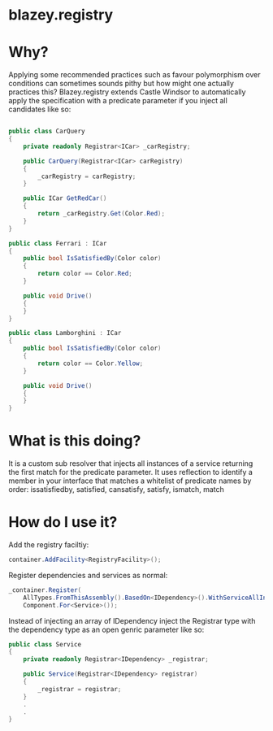 blazey.registry
===
Why?
===
Applying some recommended practices such as favour polymorphism over conditions can sometimes sounds pithy but how might one actually practices this? Blazey.registry extends Castle Windsor to automatically apply the specification with a predicate parameter if you inject all candidates like so:

```c#

public class CarQuery
{
    private readonly Registrar<ICar> _carRegistry;

    public CarQuery(Registrar<ICar> carRegistry)
    {
        _carRegistry = carRegistry;
    }

    public ICar GetRedCar()
    {
        return _carRegistry.Get(Color.Red);
    }
}
```

```c#
public class Ferrari : ICar
{
    public bool IsSatisfiedBy(Color color)
    {
        return color == Color.Red;
    }

    public void Drive()
    {
    }
}

public class Lamborghini : ICar
{
    public bool IsSatisfiedBy(Color color)
    {
        return color == Color.Yellow;
    }

    public void Drive()
    {
    }
}
```
What is this doing?
===
It is a custom sub resolver that injects all instances of a service returning the first match for the predicate parameter. It uses reflection to identify a member in your interface that matches a whitelist of predicate names by order: 
issatisfiedby, satisfied, cansatisfy, satisfy, ismatch, match

How do I use it?
===
Add the registry faciltiy:
```c#
container.AddFacility<RegistryFacility>();
```
Register dependencies and services as normal:
```c#
_container.Register(
    AllTypes.FromThisAssembly().BasedOn<IDependency>().WithServiceAllInterfaces(),
    Component.For<Service>());
```
Instead of injecting an array of IDependency inject the Registrar type with the dependency type as an open genric parameter like so:
```c#
public class Service
{
    private readonly Registrar<IDependency> _registrar;

    public Service(Registrar<IDependency> registrar)
    {
        _registrar = registrar;
    }
    .
    .
}
```